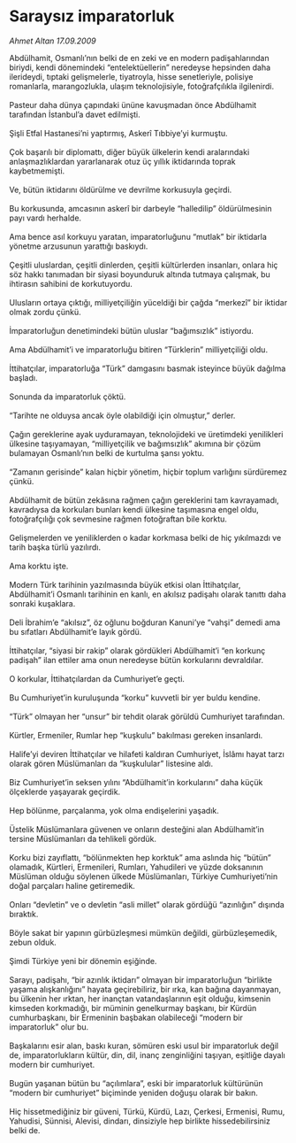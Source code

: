 # Saraysız imparatorluk

*Ahmet Altan 17.09.2009*

<div class="taraf_structure_2col_1zq">
<div class="margen_n">



 <p>Abdülhamit, Osmanlı’nın belki de en zeki ve en modern padişahlarından biriydi, kendi dönemindeki “entelektüellerin” neredeyse hepsinden daha ilerideydi, tıptaki gelişmelerle, tiyatroyla, hisse senetleriyle, polisiye romanlarla, marangozlukla, ulaşım teknolojisiyle, fotoğrafçılıkla ilgilenirdi. <br/><br/>Pasteur daha dünya çapındaki ününe kavuşmadan önce Abdülhamit tarafından İstanbul’a davet edilmişti. <br/><br/>Şişli Etfal Hastanesi’ni yaptırmış, Askerî Tıbbiye’yi kurmuştu. <br/><br/>Çok başarılı bir diplomattı, diğer büyük ülkelerin kendi aralarındaki anlaşmazlıklardan yararlanarak otuz üç yıllık iktidarında toprak kaybetmemişti. <br/><br/>Ve, bütün iktidarını öldürülme ve devrilme korkusuyla geçirdi. <br/><br/>Bu korkusunda, amcasının askerî bir darbeyle “halledilip” öldürülmesinin payı vardı herhalde. <br/><br/>Ama bence asıl korkuyu yaratan, imparatorluğunu “mutlak” bir iktidarla yönetme arzusunun yarattığı baskıydı. <br/><br/>Çeşitli uluslardan, çeşitli dinlerden, çeşitli kültürlerden insanları, onlara hiç söz hakkı tanımadan bir siyasi boyunduruk altında tutmaya çalışmak, bu ihtirasın sahibini de korkutuyordu. <br/><br/>Ulusların ortaya çıktığı, milliyetçiliğin yüceldiği bir çağda “merkezî” bir iktidar olmak zordu çünkü. <br/><br/>İmparatorluğun denetimindeki bütün uluslar “bağımsızlık” istiyordu. <br/><br/>Ama Abdülhamit’i ve imparatorluğu bitiren “Türklerin” milliyetçiliği oldu. <br/><br/>İttihatçılar, imparatorluğa “Türk” damgasını basmak isteyince büyük dağılma başladı. <br/><br/>Sonunda da imparatorluk çöktü. <br/><br/>“Tarihte ne olduysa ancak öyle olabildiği için olmuştur,” derler. <br/><br/>Çağın gereklerine ayak uyduramayan, teknolojideki ve üretimdeki yenilikleri ülkesine taşıyamayan, “milliyetçilik ve bağımsızlık” akımına bir çözüm bulamayan Osmanlı’nın belki de kurtulma şansı yoktu. <br/><br/>“Zamanın gerisinde” kalan hiçbir yönetim, hiçbir toplum varlığını sürdüremez çünkü. <br/><br/>Abdülhamit de bütün zekâsına rağmen çağın gereklerini tam kavrayamadı, kavradıysa da korkuları bunları kendi ülkesine taşımasına engel oldu, fotoğrafçılığı çok sevmesine rağmen fotoğraftan bile korktu. <br/><br/>Gelişmelerden ve yeniliklerden o kadar korkmasa belki de hiç yıkılmazdı ve tarih başka türlü yazılırdı. <br/><br/>Ama korktu işte. <br/><br/>Modern Türk tarihinin yazılmasında büyük etkisi olan İttihatçılar, Abdülhamit’i Osmanlı tarihinin en kanlı, en akılsız padişahı olarak tanıttı daha sonraki kuşaklara. <br/><br/>Deli İbrahim’e “akılsız”, öz oğlunu boğduran Kanuni’ye “vahşi” demedi ama bu sıfatları Abdülhamit’e layık gördü. <br/><br/>İttihatçılar, “siyasi bir rakip” olarak gördükleri Abdülhamit’i “en korkunç padişah” ilan ettiler ama onun neredeyse bütün korkularını devraldılar. <br/><br/>O korkular, İttihatçılardan da Cumhuriyet’e geçti. <br/><br/>Bu Cumhuriyet’in kuruluşunda “korku” kuvvetli bir yer buldu kendine. <br/><br/>“Türk” olmayan her “unsur” bir tehdit olarak görüldü Cumhuriyet tarafından. <br/><br/>Kürtler, Ermeniler, Rumlar hep “kuşkulu” bakılması gereken insanlardı. <br/><br/>Halife’yi deviren İttihatçılar ve hilafeti kaldıran Cumhuriyet, İslâmı hayat tarzı olarak gören Müslümanları da “kuşkulular” listesine aldı. <br/><br/>Biz Cumhuriyet’in seksen yılını “Abdülhamit’in korkularını” daha küçük ölçeklerde yaşayarak geçirdik. <br/><br/>Hep bölünme, parçalanma, yok olma endişelerini yaşadık. <br/><br/>Üstelik Müslümanlara güvenen ve onların desteğini alan Abdülhamit’in tersine Müslümanları da tehlikeli gördük. <br/><br/>Korku bizi zayıflattı, “bölünmekten hep korktuk” ama aslında hiç “bütün” olamadık, Kürtleri, Ermenileri, Rumları, Yahudileri ve yüzde doksanının Müslüman olduğu söylenen ülkede Müslümanları, Türkiye Cumhuriyeti’nin doğal parçaları haline getiremedik. <br/><br/>Onları “devletin” ve o devletin “asli millet” olarak gördüğü “azınlığın” dışında bıraktık. <br/><br/>Böyle sakat bir yapının gürbüzleşmesi mümkün değildi, gürbüzleşemedik, zebun olduk. <br/><br/>Şimdi Türkiye yeni bir dönemin eşiğinde. <br/><br/>Sarayı, padişahı, “bir azınlık iktidarı” olmayan bir imparatorluğun “birlikte yaşama alışkanlığını” hayata geçirebiliriz, bir ırka, kan bağına dayanmayan, bu ülkenin her ırktan, her inançtan vatandaşlarının eşit olduğu, kimsenin kimseden korkmadığı, bir müminin genelkurmay başkanı, bir Kürdün cumhurbaşkanı, bir Ermeninin başbakan olabileceği “modern bir imparatorluk” olur bu. <br/><br/>Başkalarını esir alan, baskı kuran, sömüren eski usul bir imparatorluk değil de, imparatorlukların kültür, din, dil, inanç zenginliğini taşıyan, eşitliğe dayalı modern bir cumhuriyet. <br/><br/>Bugün yaşanan bütün bu “açılımlara”, eski bir imparatorluk kültürünün “modern bir cumhuriyet” biçiminde yeniden doğuşu olarak bir bakın. <br/><br/>Hiç hissetmediğiniz bir güveni, Türkü, Kürdü, Lazı, Çerkesi, Ermenisi, Rumu, Yahudisi, Sünnisi, Alevisi, dindarı, dinsiziyle hep birlikte hissedebilirsiniz belki de.</p>
<br/>
<br/>
<br/>



<br/>


<div id="taraf_not">
</div>

</div>


</div>
